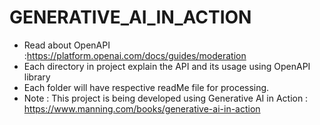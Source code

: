 # GENERATIVE_AI_IN_ACTION
* Read about OpenAPI :https://platform.openai.com/docs/guides/moderation
* Each directory in project explain the API and its usage using OpenAPI library
* Each folder will have respective readMe file for processing.
* Note : This project is being developed using Generative AI in Action : https://www.manning.com/books/generative-ai-in-action


